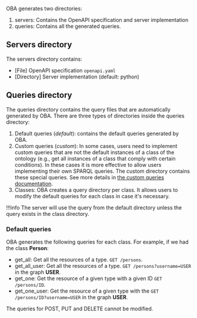 
OBA generates two directories:

1. servers: Contains the OpenAPI specification and server implementation
2. queries: Contains all the generated queries.

## Servers directory

The servers directory contains:

- [File] OpenAPI specification `openapi.yaml` 
- [Directory] Server implementation (default: python)

## Queries directory

The queries directory contains the query files that are automatically generated by OBA. There are three types of directories inside the queries directory: 

1. Default queries (_default_): contains the default queries generated by OBA. 
2. Custom queries (_custom_): In some cases, users need to implement custom queries that are not the default instances of a class of the ontology (e.g., get all instances of a class that comply with certain conditions). In these cases it is more effective to allow users implementing their own SPARQL queries. The custom directory contains these special queries. See more details in [the custom queries documentation](https://oba.readthedocs.io/en/latest/adding_custom_queries/).
3. Classes: OBA creates a query directory per class. It allows users to modify the default queries for each class in case it's necessary. 

!!!info
    The server will use the query from the default directory unless the query exists in the class directory.
                       

### Default queries

OBA generates the following queries for each class. For example, if we had the class **Person**:

- get_all: Get all the resources of a type.  `GET /persons`.
- get_all_user: Get all the resources of a type.  `GET /persons?username=USER` in the graph **USER**.
- get_one: Get the resource of a given type with a given ID `GET /persons/ID`.
- get_one_user: Get the resource of a given type with the `GET /persons/ID?username=USER` in the graph **USER**.

The queries for POST, PUT and DELETE cannot be modified.
